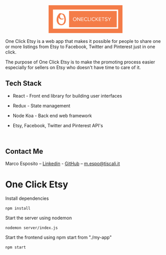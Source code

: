 <div align="center">
 <img width= "232px" src="https://github.com/gonkit00/One-Click-Etsy/blob/master/branding/Logos_ByTailorBrands%202/white_logo_color_background.jpg?raw=true"></img>
</div>

One Click Etsy is a web app that makes it possible for people to share one or more listings from Etsy to Facebook, Twitter and Pinterest just in one click.

The purpose of One Click Etsy is to make the promoting process easier especially for sellers on Etsy who doesn't have time to care of it.

## Tech Stack

* React - Front end library for building user interfaces

* Redux - State management

* Node Koa - Back end web framework

* Etsy, Facebook, Twitter and Pinterest API's

  ​

## Contact Me

Marco Esposito – [Linkedin](https://www.linkedin.com/in/marco-esposito-a4b08054/) - [GitHub](https://github.com/marco-esposito) – m.espo@tiscali.it

# One Click Etsy

Install dependencies

```
npm install
```

Start the server using nodemon

```
nodemon server/index.js
```

Start the frontend using npm start from "./my-app"

```
npm start
```

